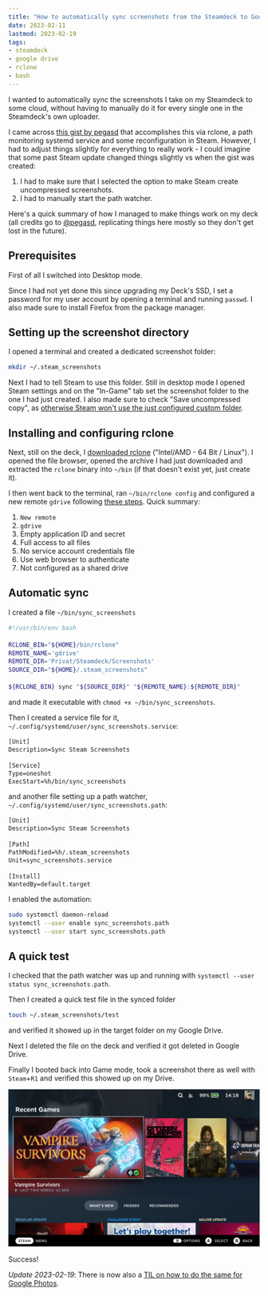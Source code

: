 ```yaml
---
title: "How to automatically sync screenshots from the Steamdeck to Google Drive"
date: 2023-02-11
lastmod: 2023-02-19
tags:
- steamdeck
- google drive
- rclone
- bash
---
```


I wanted to automatically sync the screenshots I take on my Steamdeck to some cloud, without having to manually do it for every single one in the Steamdeck's own uploader. 

I came across [this gist by pegasd](https://gist.github.com/pegasd/048bd5d53558f066765253d55a456306) that accomplishes this via rclone, a path monitoring systemd service and some reconfiguration in Steam. However, I had to adjust things slightly for everything to really work - I could imagine that some past Steam update changed things slightly vs when the gist was created:

1. I had to make sure that I selected the option to make Steam create uncompressed screenshots.
2. I had to manually start the path watcher.

Here's a quick summary of how I managed to make things work on my deck (all credits go to [@pegasd](https://github.com/pegasd), replicating things here mostly so they don't get lost in the future).

## Prerequisites

First of all I switched into Desktop mode.

Since I had not yet done this since upgrading my Deck's SSD, I set a password for my user account by opening a terminal and running `passwd`. I also made sure to install Firefox from the package manager.

## Setting up the screenshot directory

I opened a terminal and created a dedicated screenshot folder:

```bash
mkdir ~/.steam_screenshots
```

Next I had to tell Steam to use this folder. Still in desktop mode I opened Steam settings and on the "In-Game" tab set the screenshot folder to the one I had just created. I also made sure to check "Save uncompressed copy", as [otherwise Steam won't use the just configured custom folder](https://steamcommunity.com/discussions/forum/1/4329623982989743690/#c4329623982989971883).

## Installing and configuring rclone

Next, still on the deck, I [downloaded rclone](https://rclone.org/downloads/) ("Intel/AMD - 64 Bit / Linux"). I opened the file browser, opened the archive I had just downloaded and extracted the `rclone` binary into `~/bin` (if that doesn't exist yet, just create it).

I then went back to the terminal, ran `~/bin/rclone config` and configured a new remote `gdrive` following [these steps](https://rclone.org/drive/). Quick summary:

1. `New remote`
2. `gdrive`
3. Empty application ID and secret
4. Full access to all files
5. No service account credentials file
6. Use web browser to authenticate
7. Not configured as a shared drive

## Automatic sync

I created a file `~/bin/sync_screenshots`

```bash
#!/usr/bin/env bash

RCLONE_BIN="${HOME}/bin/rclone"
REMOTE_NAME='gdrive'
REMOTE_DIR='Privat/Steamdeck/Screenshots'
SOURCE_DIR="${HOME}/.steam_screenshots"

${RCLONE_BIN} sync "${SOURCE_DIR}" "${REMOTE_NAME}:${REMOTE_DIR}"
```

and made it executable with `chmod +x ~/bin/sync_screenshots`.

Then I created a service file for it, `~/.config/systemd/user/sync_screenshots.service`:

```plain
[Unit]
Description=Sync Steam Screenshots

[Service]
Type=oneshot
ExecStart=%h/bin/sync_screenshots
```

and another file setting up a path watcher, `~/.config/systemd/user/sync_screenshots.path`:

```plain
[Unit]
Description=Sync Steam Screenshots

[Path]
PathModified=%h/.steam_screenshots
Unit=sync_screenshots.service

[Install]
WantedBy=default.target
```

I enabled the automation:

```bash
sudo systemctl daemon-reload
systemctl --user enable sync_screenshots.path
systemctl --user start sync_screenshots.path
```

## A quick test

I checked that the path watcher was up and running with `systemctl --user status sync_screenshots.path`.

Then I created a quick test file in the synced folder

```bash
touch ~/.steam_screenshots/test
```

and verified it showed up in the target folder on my Google Drive.

Next I deleted the file on the deck and verified it got deleted in Google Drive.

Finally I booted back into Game mode, took a screenshot there as well with `Steam`+`R1` and verified this showed up on my Drive.

![A freshly synced screenshot of my Steamdeck's home screen](screenshot.png)

Success!

*Update 2023-02-19*: There is now also a [TIL on how to do the same for Google Photos](/til/how-to-automatically-sync-screenshots-from-the-steamdeck-to-google-photos/).